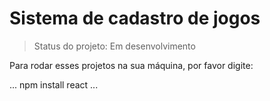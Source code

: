 <h1>Sistema de cadastro de jogos</h1>

> Status do projeto: Em desenvolvimento

Para rodar esses projetos na sua máquina, por favor digite:

...
npm install react
...
